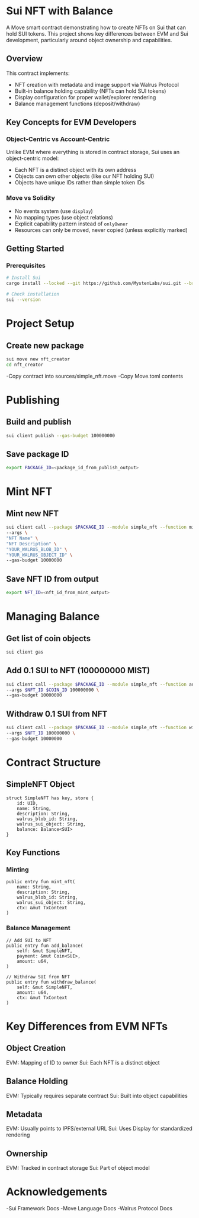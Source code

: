 # Sui NFT with Balance

A Move smart contract demonstrating how to create NFTs on Sui that can hold SUI tokens. This project shows key differences between EVM and Sui development, particularly around object ownership and capabilities.

## Overview

This contract implements:
- NFT creation with metadata and image support via Walrus Protocol
- Built-in balance holding capability (NFTs can hold SUI tokens)
- Display configuration for proper wallet/explorer rendering
- Balance management functions (deposit/withdraw)

## Key Concepts for EVM Developers

### Object-Centric vs Account-Centric
Unlike EVM where everything is stored in contract storage, Sui uses an object-centric model:
- Each NFT is a distinct object with its own address
- Objects can own other objects (like our NFT holding SUI)
- Objects have unique IDs rather than simple token IDs

### Move vs Solidity
- No events system (use `display`)
- No mapping types (use object relations)
- Explicit capability pattern instead of `onlyOwner`
- Resources can only be moved, never copied (unless explicitly marked)

## Getting Started

### Prerequisites
```bash
# Install Sui
cargo install --locked --git https://github.com/MystenLabs/sui.git --branch devnet sui

# Check installation
sui --version
```

# Project Setup
## Create new package
```bash
sui move new nft_creator
cd nft_creator
```

-Copy contract into sources/simple_nft.move
-Copy Move.toml contents 

# Publishing
## Build and publish
```bash
sui client publish --gas-budget 100000000
```

## Save package ID
```bash
export PACKAGE_ID=<package_id_from_publish_output>
```

# Mint NFT
## Mint new NFT
```bash
sui client call --package $PACKAGE_ID --module simple_nft --function mint_nft \
--args \
"NFT Name" \
"NFT Description" \
"YOUR_WALRUS_BLOB_ID" \
"YOUR_WALRUS_OBJECT_ID" \
--gas-budget 10000000
```

## Save NFT ID from output
```bash
export NFT_ID=<nft_id_from_mint_output>
```

# Managing Balance
## Get list of coin objects
```bash
sui client gas
```

## Add 0.1 SUI to NFT (100000000 MIST)
```bash
sui client call --package $PACKAGE_ID --module simple_nft --function add_balance \
--args $NFT_ID $COIN_ID 100000000 \
--gas-budget 10000000
```

## Withdraw 0.1 SUI from NFT
```bash
sui client call --package $PACKAGE_ID --module simple_nft --function withdraw_balance \
--args $NFT_ID 100000000 \
--gas-budget 10000000
```

# Contract Structure

## SimpleNFT Object
```
struct SimpleNFT has key, store {
    id: UID,
    name: String,
    description: String,
    walrus_blob_id: String,
    walrus_sui_object: String,
    balance: Balance<SUI>
}
```
## Key Functions
### Minting
```
public entry fun mint_nft(
    name: String,
    description: String,
    walrus_blob_id: String,
    walrus_sui_object: String,
    ctx: &mut TxContext
)
```
### Balance Management
```
// Add SUI to NFT
public entry fun add_balance(
    self: &mut SimpleNFT,
    payment: &mut Coin<SUI>,
    amount: u64,
)

// Withdraw SUI from NFT
public entry fun withdraw_balance(
    self: &mut SimpleNFT,
    amount: u64,
    ctx: &mut TxContext
)
```

# Key Differences from EVM NFTs

## Object Creation

EVM: Mapping of ID to owner
Sui: Each NFT is a distinct object


## Balance Holding

EVM: Typically requires separate contract
Sui: Built into object capabilities


## Metadata

EVM: Usually points to IPFS/external URL
Sui: Uses Display for standardized rendering


## Ownership

EVM: Tracked in contract storage
Sui: Part of object model

# Acknowledgements
-Sui Framework Docs
-Move Language Docs
-Walrus Protocol Docs
